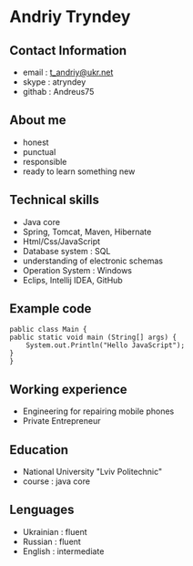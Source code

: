 # Andriy Tryndey
## Contact Information
   - email : t_andriy@ukr.net
   - skype : atryndey
   - githab : Andreus75

## About me
   - honest
   - punctual
   - responsible
   - ready to learn something new

## Technical skills
   - Java core
   - Spring, Tomcat, Maven, Hibernate
   - Html/Css/JavaScript
   - Database system : SQL
   - understanding of electronic schemas
   - Operation System : Windows
   - Eclips, Intellij IDEA, GitHub

## Example code
```
pablic class Main {
pablic static void main (String[] args) {
    System.out.Println("Hello JavaScript");
}
}
```
## Working experience
   - Engineering for repairing mobile phones
   - Private Entrepreneur

## Education
   - National University "Lviv Politechnic"
   - course : java core

## Lenguages
   - Ukrainian : fluent
   - Russian : fluent
   - English : intermediate
